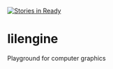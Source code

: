[![Stories in Ready](https://badge.waffle.io/ice-blaze/lilengine.png?label=ready&title=Ready)](https://waffle.io/ice-blaze/lilengine?utm_source=badge)
# lilengine
Playground for computer graphics
